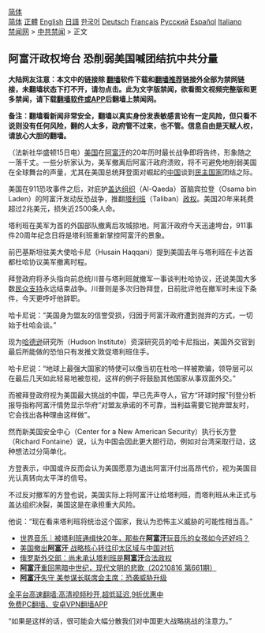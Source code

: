  <!-- 面包屑导航 --> <div class="breadcrumb"><!-- GTranslate: https://gtranslate.io/ -->  <div class="switcher notranslate">  <div class="selected">  <a href="#" onclick="return false;"> 简体</a>  </div>  <div class="option">  <a href="https://www.bannedbook.org" onclick="doGTranslate('zh-CN|zh-CN');jQuery('div.switcher div.selected a').html(jQuery(this).html());return false;" title="简体中文" class="nturl selected"> 简体</a>  <a href="https://www.bannedbook.org/zh-tw/" onclick="doGTranslate('zh-CN|zh-TW');jQuery('div.switcher div.selected a').html(jQuery(this).html());return false;" title="繁體中文" class="nturl"> 正體</a>  <a href="https://www.bannedbook.org/en/" onclick="doGTranslate('zh-CN|en');jQuery('div.switcher div.selected a').html(jQuery(this).html());return false;" title="English" class="nturl"> English</a>  <a href="https://www.bannedbook.org/ja/" onclick="doGTranslate('zh-CN|ja');jQuery('div.switcher div.selected a').html(jQuery(this).html());return false;" title="日本語" class="nturl"> 日語</a>  <a href="https://www.bannedbook.org/ko/" onclick="doGTranslate('zh-CN|ko');jQuery('div.switcher div.selected a').html(jQuery(this).html());return false;" title="한국어" class="nturl"> 한국어</a>  <a href="https://www.bannedbook.org/de/" onclick="doGTranslate('zh-CN|de');jQuery('div.switcher div.selected a').html(jQuery(this).html());return false;" title="Deutsch" class="nturl"> Deutsch</a>  <a href="https://www.bannedbook.org/fr/" onclick="doGTranslate('zh-CN|fr');jQuery('div.switcher div.selected a').html(jQuery(this).html());return false;" title="Français" class="nturl"> Français</a>  <a href="https://www.bannedbook.org/ru/" onclick="doGTranslate('zh-CN|ru');jQuery('div.switcher div.selected a').html(jQuery(this).html());return false;" title="Русский" class="nturl"> Русский</a>  <a href="https://www.bannedbook.org/es/" onclick="doGTranslate('zh-CN|es');jQuery('div.switcher div.selected a').html(jQuery(this).html());return false;" title="Español" class="nturl"> Español</a>  <a href="https://www.bannedbook.org/it/" onclick="doGTranslate('zh-CN|it');jQuery('div.switcher div.selected a').html(jQuery(this).html());return false;" title="Italiano" class="nturl"> Italiano</a>  </div>  </div>      <div class='breadcrumb-sub'><!-- Breadcrumb NavXT 6.3.0 --> <a href="https://www.bannedbook.org/" class="home">禁闻网</a> &gt; <a href="https://www.bannedbook.org/bnews/cbnews/" class="category">中共禁闻</a> &gt; 正文</div></div><h2>阿富汗政权垮台 恐削弱美国喊团结抗中共分量</h2> <p class="notice"><b>大陆网友注意：本文中的链接除 <a href="https://github.com/bannedbook/fanqiang" >翻墙</a>软件下载和<a href="https://github.com/killgcd/justmysocks/blob/master/README.md">翻墙推荐</a>链接外全部为禁网链接，未翻墙状态下打不开，请勿点击。此为文字版禁闻，欲看图文视频完整版和更多禁闻，请下载<a href="https://github.com/bannedbook/fanqiang">翻墙软件或APP</a>后翻墙上禁闻网。</p><p>备注：翻墙看新闻非常安全，翻墙以真实身份发表敏感言论有一定风险，但只看不说则没有任何风险，翻的人太多，政府管不过来，也不管。信息自由是天赋人权，请放心大胆的翻墙。</b></p>  <div class="entry"> <p>（法新社华盛顿15日电）<a href="https://www.bannedbook.org/bnews/tag/%e7%be%8e%e5%9b%bd/" class="st_tag internal_tag" rel="tag" title="标签 美国 下的日志">美国</a>在<a href="https://www.bannedbook.org/bnews/tag/%e9%98%bf%e5%af%8c%e6%b1%97/" class="st_tag internal_tag" rel="tag" title="标签 阿富汗 下的日志">阿富汗</a>的20年历时最长战争即将告终，形象随之一落千丈。一些分析家认为，美军撤离后阿富汗政府溃败，将不可避免地削弱美国在全球舞台的声量，尤其在美国总统拜登面对崛起的<span class='wp_keywordlink_affiliate'><a href="https://www.bannedbook.org/" title="中国" target="_blank">中国</a></span>谈到<a href="https://www.bannedbook.org/bnews/tag/%e6%b0%91%e4%b8%bb%e5%9b%bd%e5%ae%b6/" class="st_tag internal_tag" rel="tag" title="标签 民主国家 下的日志">民主国家</a>团结之际。</p> <p>美国在911恐攻事件之后，对庇护<a href="https://www.bannedbook.org/bnews/tag/%e7%9b%96%e8%be%be%e7%bb%84%e7%bb%87/" class="st_tag internal_tag" rel="tag" title="标签 盖达组织 下的日志">盖达组织</a>（Al-Qaeda）首脑宾拉登（Osama bin Laden）的阿富汗发动反恐战争，推翻<a href="https://www.bannedbook.org/bnews/tag/%e5%a1%94%e5%88%a9%e7%8f%ad/" class="st_tag internal_tag" rel="tag" title="标签 塔利班 下的日志">塔利班</a>（Taliban）<a href="https://www.bannedbook.org/bnews/tag/%e6%94%bf%e6%9d%83/" class="st_tag internal_tag" rel="tag" title="标签 政权 下的日志">政权</a>。美国20年来耗费超过2兆美元，损失近2500条人命。</p> <p>塔利班在美军为首的外国部队撤离后攻城掠地，阿富汗政府今天迅速垮台，911事件20周年纪念日将是塔利班重新掌控阿富汗的景象。</p>  <p>前巴基斯坦驻美大使哈卡尼（Husain Haqqani）提到美国去年与塔利班在卡达首都杜哈协议美军撤离时程。</p> <p>拜登政府将矛头指向前总统川普与塔利班就撤军一事谈判杜哈协议，还说美国大多数<a href="https://www.bannedbook.org/bnews/tag/%E6%B0%91%E4%BC%97%E6%94%AF%E6%8C%81/" class="st_tag internal_tag" rel="tag" title="标签 民众支持 下的日志">民众支持</a>永远结束战争。川普则是多次归咎拜登，日前批评他在撤军时未设下条件，今天更呼吁他辞职。</p> <p>哈卡尼说：“美国身为盟友的信誉受损，归因于阿富汗政府遭到抛弃的方式，一切始于杜哈会谈。”</p>  <p>现为<a href="https://www.bannedbook.org/bnews/tag/%E5%93%88%E5%BE%B7%E9%80%8A/" class="st_tag internal_tag" rel="tag" title="标签 哈德逊 下的日志">哈德逊</a>研究所（Hudson Institute）资深研究员的哈卡尼指出，美国外交官到最后所能做的恐怕只有发推文敦促塔利班住手。</p> <p>哈卡尼说：“地球上最强大国家的特使可以像当初在杜哈一样被欺骗，领导层可以在最后几天如此轻易地被忽视，这样的例子将鼓励其他国家从事双面外交。”</p> <p>而被拜登政府视为美国最大挑战的中国，早已先声夺人，官方“环球时报”刊登分析报导指称阿富汗情势显示华府“对盟友承诺的不可靠，当利益需要它抛弃盟友时，它会找出各种理由这样做”。</p>  <p>然而新美国安全中心（Center for a New American Security）执行长方登（Richard Fontaine）说，认为中国会因此更大胆行动，例如对台湾采取行动，这种想法过分简单化。</p> <p>方登表示，中国或许反而会认为美国愿意为退出阿富汗付出高昂代价，视为美国目光认真转向太平洋的信号。</p> <p>不过反对撤军的方登也说，美国实际上将阿富汗让给塔利班，而塔利班从未正式与盖达组织决裂，美国这是在承担重大风险。</p>  <p>他说：“现在看来塔利班将统治这个国家，我认为恐怖主义威胁的可能性相当高。”</p> <ul class='op-related-articles' title='相关阅读'> <li><a href='https://www.bannedbook.org/bnews/baitai/20210816/1607270.html' target='_blank'>世界音乐｜被塔利班通缉快20年，那些在<b>阿富汗</b>玩音乐的女孩如今还好吗？</a></li> <li><a href='https://www.bannedbook.org/bnews/ssgc/20210816/1607269.html' target='_blank'>美国撤出<b>阿富汗</b> 战略核心转往印太区域与中国对抗</a></li> <li><a href='https://www.bannedbook.org/bnews/comments/20210816/1607259.html' target='_blank'>俄罗斯外交部：尚未承认塔利班是<b>阿富汗</b>合法政权</a></li> <li><a href='https://www.bannedbook.org/bnews/bannedvideo/20210816/1607235.html' target='_blank'><b>阿富汗</b>重回黑暗中世纪，现代文明的悲歌（20210816 第661期）</a></li> <li><a href='https://www.bannedbook.org/bnews/comments/20210816/1607234.html' target='_blank'><b>阿富汗</b>失守 美参谋长联席会主席：恐袭威胁升级</a></li> </ul> <p class="texttj"> <a href="https://github.com/bannedbook/fanqiang/wiki/V2ray%E6%9C%BA%E5%9C%BA" target="_blank">全平台高速翻墙:高清视频秒开,超低延迟,9折优惠中</a><br/> <a href="https://github.com/bannedbook/fanqiang/wiki/%E7%A6%81%E9%97%BB%E7%BD%91%E5%AE%89%E5%8D%93%E7%BF%BB%E5%A2%99%E6%96%B0%E9%97%BBAPP" target="_blank">免费PC翻墙、安卓VPN翻墙APP</a></p><p>“如果是这样的话，很可能会大幅分散我们对中国更大战略挑战的注意力。”</p><a name='sharetosocial'></a>  <div style="margin-bottom:5px;padding-bottom:5px;clear:both"> <div id="archive-pix-1" class="banner-ads"> <!-- AuctionX Display platform tag START --> <div id="26318x728x90x621x_ADSLOT2" clicktrack="%%CLICK_URL_ESC%%"></div> <!-- AuctionX Display platform tag END --> </div> <div id="archive-pix-2" class="banner-ads"> <!-- AuctionX Display platform tag START --> <div id="26315x300x250x621x_ADSLOT2" clicktrack="%%CLICK_URL_ESC%%"></div> <!-- AuctionX Display platform tag END --> </div> </div>  <div id="archive-pix-1" class="banner-ads"> <!-- AuctionX Display platform tag START --> <div id="26318x728x90x621x_ADSLOT3" clicktrack="%%CLICK_URL_ESC%%"></div> <!-- AuctionX Display platform tag END --> </div> </div><!--END ENTRY--> 